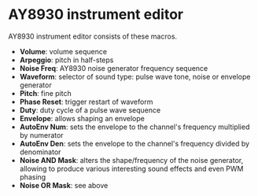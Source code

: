 # AY8930 instrument editor

AY8930 instrument editor consists of these macros.

- **Volume**: volume sequence
- **Arpeggio**: pitch in half-steps
- **Noise Freq**: AY8930 noise generator frequency sequence
- **Waveform**: selector of sound type: pulse wave tone, noise or envelope generator
- **Pitch**: fine pitch
- **Phase Reset**: trigger restart of waveform
- **Duty**: duty cycle of a pulse wave sequence
- **Envelope**: allows shaping an envelope
- **AutoEnv Num**: sets the envelope to the channel's frequency multiplied by numerator
- **AutoEnv Den**: sets the envelope to the channel's frequency divided by denominator
- **Noise AND Mask**: alters the shape/frequency of the noise generator, allowing to produce various interesting sound effects and even PWM phasing
- **Noise OR Mask**: see above
